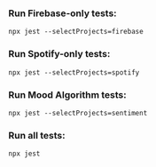 ### Run Firebase-only tests: 
```
npx jest --selectProjects=firebase
```

### Run Spotify-only tests:
```
npx jest --selectProjects=spotify
```

### Run Mood Algorithm tests:
```
npx jest --selectProjects=sentiment
```

### Run all tests:
```
npx jest
```